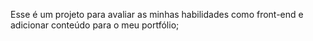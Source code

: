 Esse é um projeto para avaliar as minhas habilidades como front-end e adicionar conteúdo para o meu portfólio;